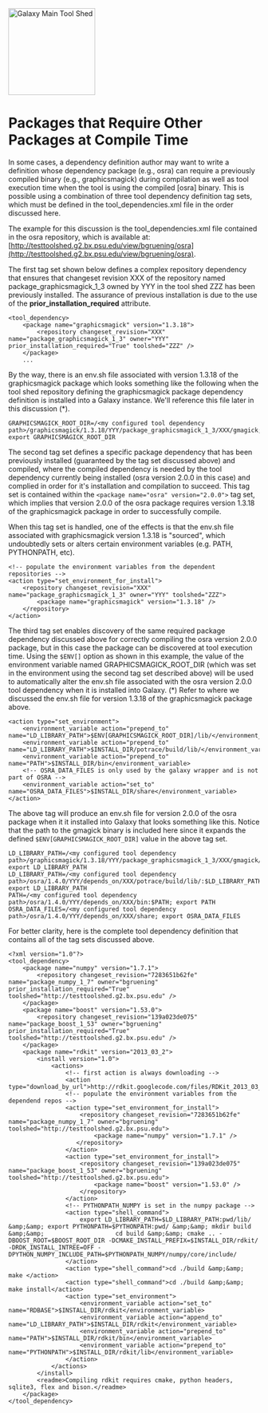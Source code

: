<div class='center'> <a href='http://toolshed.g2.bx.psu.edu'><img src='/Images/Logos/ToolShed.jpg' alt='Galaxy Main Tool Shed' height="174" /></a> </div>

# Packages that Require Other Packages at Compile Time

In some cases, a dependency definition author may want to write a definition whose dependency package (e.g., osra) can require a previously compiled binary (e.g., graphicsmagick) during compilation as well as tool execution time when the tool is using the compiled [osra] binary.  This is possible using a combination of three tool dependency definition tag sets, which must be defined in the tool_dependencies.xml file in the order discussed here.

The example for this discussion is the tool_dependencies.xml file contained in the osra repository, which is available at:        [http://testtoolshed.g2.bx.psu.edu/view/bgruening/osra](http://testtoolshed.g2.bx.psu.edu/view/bgruening/osra).

The first tag set shown below defines a complex repository dependency that ensures that changeset revision XXX of the repository named package_graphicsmagick_1_3 owned by YYY in the tool shed ZZZ has been previously installed.  The assurance of previous installation is due to the use of the **prior_installation_required** attribute.

```
<tool_dependency>
    <package name="graphicsmagick" version="1.3.18">
        <repository changeset_revision="XXX" name="package_graphicsmagick_1_3" owner="YYY" prior_installation_required="True" toolshed="ZZZ" />
    </package>
    ...
```
     

By the way, there is an env.sh file associated with version 1.3.18 of the graphicsmagick package which looks something like the following when the tool shed repository defining the graphicsmagick package dependency definition is installed into a Galaxy instance.  We'll reference this file later in this discussion (*).

```
GRAPHICSMAGICK_ROOT_DIR=/<my configured tool dependency path>/graphicsmagick/1.3.18/YYY/package_graphicsmagick_1_3/XXX/gmagick; export GRAPHICSMAGICK_ROOT_DIR
```


The second tag set defines a specific package dependency that has been previously installed (guaranteed by the tag set discussed above) and compiled, where the compiled dependency is needed by the tool dependency currently being installed (osra version 2.0.0 in this case) and complied in order for it's installation and compilation to succeed.  This tag set is contained within the `<package name="osra" version="2.0.0">` tag set, which implies that version 2.0.0 of the osra package requires version 1.3.18 of the graphicsmagick package in order to successfully compile.

When this tag set is handled, one of the effects is that the env.sh file associated with graphicsmagick version 1.3.18 is "sourced", which undoubtedly sets or alters certain environment variables (e.g. PATH, PYTHONPATH, etc).

```
<!-- populate the environment variables from the dependent repositories -->
<action type="set_environment_for_install">
    <repository changeset_revision="XXX" name="package_graphicsmagick_1_3" owner="YYY" toolshed="ZZZ">
        <package name="graphicsmagick" version="1.3.18" />
    </repository>
</action>
```


The third tag set enables discovery of the same required package dependency discussed above for correctly compiling the osra version 2.0.0 package, but in this case the package can be discovered at tool execution time.  Using the `$ENV[]` option as shown in this example, the value of the environment variable named GRAPHICSMAGICK_ROOT_DIR (which was set in the environment using the second tag set described above) will be used to automatically alter the env.sh file associated with the osra version 2.0.0 tool dependency when it is installed into Galaxy.  (*) Refer to where we discussed the env.sh file for version 1.3.18 of the graphicsmagick package above.

```
<action type="set_environment">
    <environment_variable action="prepend_to" name="LD_LIBRARY_PATH">$ENV[GRAPHICSMAGICK_ROOT_DIR]/lib/</environment_variable>
    <environment_variable action="prepend_to" name="LD_LIBRARY_PATH">$INSTALL_DIR/potrace/build/lib/</environment_variable>
    <environment_variable action="prepend_to" name="PATH">$INSTALL_DIR/bin</environment_variable>
    <!-- OSRA_DATA_FILES is only used by the galaxy wrapper and is not part of OSRA -->
    <environment_variable action="set_to" name="OSRA_DATA_FILES">$INSTALL_DIR/share</environment_variable>
</action>
```


The above tag will produce an env.sh file for version 2.0.0 of the osra package when it it installed into Galaxy that looks something like this.  Notice that the path to the gmagick binary is included here since it expands the defined `$ENV[GRAPHICSMAGICK_ROOT_DIR]` value in the above tag set.

```
LD_LIBRARY_PATH=/<my configured tool dependency path>/graphicsmagick/1.3.18/YYY/package_graphicsmagick_1_3/XXX/gmagick/lib/:$LD_LIBRARY_PATH; export LD_LIBRARY_PATH
LD_LIBRARY_PATH=/<my configured tool dependency path>/osra/1.4.0/YYY/depends_on/XXX/potrace/build/lib/:$LD_LIBRARY_PATH; export LD_LIBRARY_PATH
PATH=/<my configured tool dependency path>/osra/1.4.0/YYY/depends_on/XXX/bin:$PATH; export PATH
OSRA_DATA_FILES=/<my configured tool dependency path>/osra/1.4.0/YYY/depends_on/XXX/share; export OSRA_DATA_FILES
```


For better clarity, here is the complete tool dependency definition that contains all of the tag sets discussed above.

```
<?xml version="1.0"?>
<tool_dependency>
    <package name="numpy" version="1.7.1">
        <repository changeset_revision="7283651b62fe" name="package_numpy_1_7" owner="bgruening" prior_installation_required="True" toolshed="http://testtoolshed.g2.bx.psu.edu" />
    </package>
    <package name="boost" version="1.53.0">
        <repository changeset_revision="139a023de075" name="package_boost_1_53" owner="bgruening" prior_installation_required="True" toolshed="http://testtoolshed.g2.bx.psu.edu" />
    </package>
    <package name="rdkit" version="2013_03_2">
        <install version="1.0">
            <actions>
                <!-- first action is always downloading -->
                <action type="download_by_url">http://rdkit.googlecode.com/files/RDKit_2013_03_2.tgz</action>
                <!-- populate the environment variables from the dependend repos -->
                <action type="set_environment_for_install">
                    <repository changeset_revision="7283651b62fe" name="package_numpy_1_7" owner="bgruening" toolshed="http://testtoolshed.g2.bx.psu.edu">
                        <package name="numpy" version="1.7.1" />
                   </repository>
                </action>
                <action type="set_environment_for_install">
                    <repository changeset_revision="139a023de075" name="package_boost_1_53" owner="bgruening" toolshed="http://testtoolshed.g2.bx.psu.edu">
                        <package name="boost" version="1.53.0" />
                    </repository>
                </action>
                <!-- PYTHONPATH_NUMPY is set in the numpy package -->
                <action type="shell_command">
                    export LD_LIBRARY_PATH=$LD_LIBRARY_PATH:pwd/lib/ &amp;&amp; export PYTHONPATH=$PYTHONPATH:pwd/ &amp;&amp; mkdir build &amp;&amp;                    cd build &amp;&amp; cmake .. -DBOOST_ROOT=$BOOST_ROOT_DIR -DCMAKE_INSTALL_PREFIX=$INSTALL_DIR/rdkit/ -DRDK_INSTALL_INTREE=OFF - DPYTHON_NUMPY_INCLUDE_PATH=$PYTHONPATH_NUMPY/numpy/core/include/
                </action>
                <action type="shell_command">cd ./build &amp;&amp; make </action>
                <action type="shell_command">cd ./build &amp;&amp; make install</action>
                <action type="set_environment">
                    <environment_variable action="set_to" name="RDBASE">$INSTALL_DIR/rdkit</environment_variable>
                    <environment_variable action="append_to" name="LD_LIBRARY_PATH">$INSTALL_DIR/rdkit</environment_variable>
                    <environment_variable action="prepend_to" name="PATH">$INSTALL_DIR/rdkit/bin</environment_variable>
                    <environment_variable action="prepend_to" name="PYTHONPATH">$INSTALL_DIR/rdkit/lib</environment_variable>
                </action>
            </actions>
        </install>
        <readme>Compiling rdkit requires cmake, python headers, sqlite3, flex and bison.</readme>
    </package>
</tool_dependency>
```

